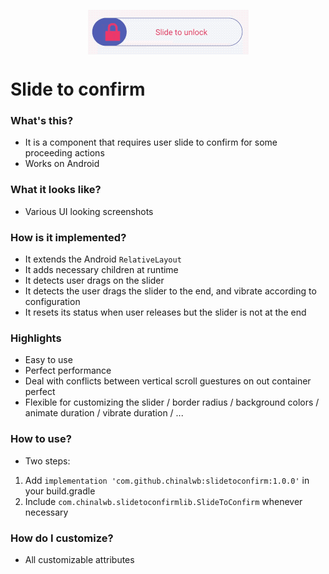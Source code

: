<p align="center">
<img align="center" src="./slide_to_confirm.gif" />
</p>


# Slide to confirm
### What's this?
- It is a component that requires user slide to confirm for some proceeding actions
- Works on Android

### What it looks like?
- Various UI looking screenshots

### How is it implemented?
- It extends the Android `RelativeLayout`
- It adds necessary children at runtime
- It detects user drags on the slider
- It detects the user drags the slider to the end, and vibrate according to configuration
- It resets its status when user releases but the slider is not at the end

### Highlights
- Easy to use
- Perfect performance
- Deal with conflicts between vertical scroll guestures on out container perfect
- Flexible for customizing the slider / border radius / background colors / animate duration / vibrate duration / ...

### How to use?
- Two steps:
1. Add `implementation 'com.github.chinalwb:slidetoconfirm:1.0.0'` in your build.gradle
2. Include `com.chinalwb.slidetoconfirmlib.SlideToConfirm` whenever necessary

### How do I customize?
- All customizable attributes
